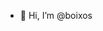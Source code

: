 - 👋 Hi, I’m @boixos


<!---
boixos/boixos is a ✨ special ✨ repository because its `README.md` (this file) appears on your GitHub profile.
You can click the Preview link to take a look at your changes.
--->
